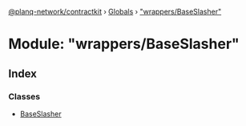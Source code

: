 [@planq-network/contractkit](../README.md) › [Globals](../globals.md) › ["wrappers/BaseSlasher"](_wrappers_baseslasher_.md)

# Module: "wrappers/BaseSlasher"

## Index

### Classes

* [BaseSlasher](../classes/_wrappers_baseslasher_.baseslasher.md)
